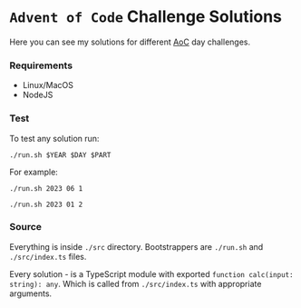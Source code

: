 # `Advent of Code` Challenge Solutions

Here you can see my solutions for different [AoC](https://adventofcode.com/) day challenges.

### Requirements

- Linux/MacOS
- NodeJS

### Test

To test any solution run:

```
./run.sh $YEAR $DAY $PART
```

For example:

```
./run.sh 2023 06 1

./run.sh 2023 01 2
```

### Source

Everything is inside `./src` directory. Bootstrappers are `./run.sh` and `./src/index.ts` files.

Every solution - is a TypeScript module with exported `function calc(input: string): any`.
Which is called from `./src/index.ts` with appropriate arguments.

